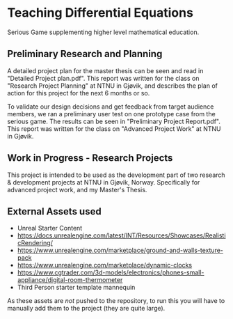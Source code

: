 # Teaching Differential Equations
Serious Game supplementing higher level mathematical education.

## Preliminary Research and Planning
A detailed project plan for the master thesis can be seen and read in "Detailed Project plan.pdf". This report was written for the class on "Research Project Planning" at NTNU in Gjøvik, and describes the plan of action for this project for the next 6 months or so.

To validate our design decisions and get feedback from target audience members, we ran a preliminary user test on one prototype case from the serious game. The results can be seen in "Preliminary Project Report.pdf". This report was written for the class on "Advanced Project Work" at NTNU in Gjøvik. 

## Work in Progress - Research Projects
This project is intended to be used as the development part of two research & development projects at NTNU in Gjøvik, Norway.
Specifically for advanced project work, and my Master's Thesis. 

## External Assets used
- Unreal Starter Content
- https://docs.unrealengine.com/latest/INT/Resources/Showcases/RealisticRendering/
- https://www.unrealengine.com/marketplace/ground-and-walls-texture-pack
- https://www.unrealengine.com/marketplace/dynamic-clocks
- https://www.cgtrader.com/3d-models/electronics/phones-small-appliance/digital-room-thermometer
- Third Person starter template mannequin

As these assets are *not* pushed to the repository, to run this you will have to manually add them to the project (they are quite large). 
